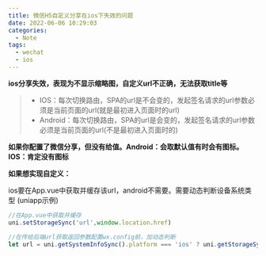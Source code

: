 ```yaml
---
title: 微信H5自定义分享在ios下失效的问题
date: 2022-06-06 10:29:03
categories:
  - Note
tags:
  - wechat
  - ios
---
```


**ios分享失效，表现为不显示缩略图，自定义url不正确，无法获取title等**

> * IOS：每次切换路由，SPA的url是不会变的，发起签名请求的url参数必须是当前页面的url(就是最初进入页面时的url)
> * Android：每次切换路由，SPA的url是会变的，发起签名请求的url参数必须是当前页面的url(不是最初进入页面时的)

<!--more-->

**如果你配置了微信分享，但没有给值。Android：会取默认值有时会有图标。IOS：肯定没有图标**

**如果想实现自定义：**

ios要在App.vue中获取并缓存该url，android不需要。需要动态判断设备系统类型 (uniapp示例)
```js
//在App.vue中获取并缓存
uni.setStorageSync('url',window.location.href)

//在传给后端url获取返回参数配置wx.config前，加动态判断
let url = uni.getSystemInfoSync().platform === 'ios' ? uni.getStorageSync('url') : window.location.href
```

